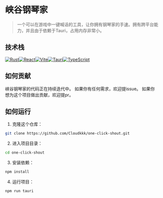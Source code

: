 # 峡谷钢琴家
> 一个可以在游戏中一键喊话的工具，让你拥有钢琴家的手速。拥有跨平台能力，并且由于依赖于Tauri，占用内存非常小。
## 技术栈
[![Rust](https://img.shields.io/badge/-Rust-000000?style=flat&logo=rust)](https://www.rust-lang.org/)[![React](https://img.shields.io/badge/-React-61DAFB?style=flat&logo=react&logoColor=white)](https://reactjs.org/)[![Vite](https://img.shields.io/badge/-Vite-646CFF?style=flat&logo=vite&logoColor=white)](https://vitejs.dev/)[![Tauri](https://img.shields.io/badge/-Tauri-7209B7?style=flat&logo=tauri&logoColor=white)](https://tauri.studio/)[![TypeScript](https://img.shields.io/badge/-TypeScript-3178C6?style=flat&logo=typescript&logoColor=white)](https://www.typescriptlang.org/)

## 如何贡献

峡谷钢琴家的代码正在持续迭代中。
如果你有任何需求，欢迎提issue。
如果你想为这个项目做出贡献，欢迎提pr。

## 如何运行

1. 克隆这个仓库：

```bash
git clone https://github.com/Cloudkkk/one-click-shout.git
```

2. 进入项目目录：

```bash
cd one-click-shout
```

3. 安装依赖：

```bash
npm install
```

4. 运行项目：

```bash
npm run tauri
```

```
